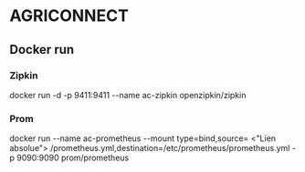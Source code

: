 # AGRICONNECT

## Docker run 
### Zipkin
docker run -d -p 9411:9411 --name ac-zipkin openzipkin/zipkin

### Prom
docker run --name ac-prometheus --mount type=bind,source= <"Lien absolue"> /prometheus.yml,destination=/etc/prometheus/prometheus.yml -p 9090:9090 prom/prometheus

